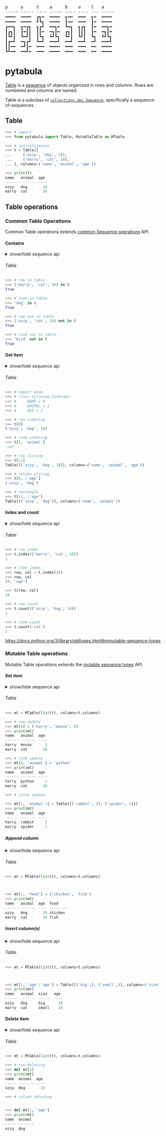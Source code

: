 <pre id="pytabula-logo">
p     y     t    a     b    u    l   a
----- ----- ---- ----- ---- ---- --- -----
━━━━  ━━━━  ┏┓━  ━━━━  ┓━━  ━━━  ┓━  ━━━━
━━━━  ━━━━  ┛┗┓  ━━━━  ┃━━  ━━━  ┃━  ━━━━
┏━━┓  ┓━┏┓  ┓┏┛  ━━┓━  ┗━┓  ┓┏┓  ┃━  ━━┓━
┃┏┓┃  ┃━┃┃  ┃┃━  ━┓┃━  ┏┓┃  ┃┃┃  ┃━  ━┓┃━
┃┗┛┃  ┗━┛┃  ┃┗┓  ┗┛┗┓  ┗┛┃  ┗┛┃  ┗┓  ┗┛┗┓
┃┏━┛  ━┓┏┛  ┗━┛  ━━━┛  ━━┛  ━━┛  ━┛  ━━━┛
┃┃━━  ━┛┃━  ━━━  ━━━━  ━━━  ━━━  ━━  ━━━━
┗┛━━  ━━┛━  ━━━  ━━━━  ━━━  ━━━  ━━  ━━━━
</pre>

# pytabula

[table]: <https://en.wikipedia.org/wiki/Table_(information)>
[sequence]: <https://docs.python.org/3/library/collections.abc.html#collections.abc.Sequence>

[Table][table] is a [sequence] of objects organized in rows and columns.
Rows are numbered and columns are named.

Table is a subclass of [`collections.abc.Sequence`][sequence], specifically a sequence-of-sequences.

## Table

~~~python
>>> # import
>>> from pytabula import Table, MutableTable as MTable

>>> # initialization
>>> t = Table([
...     ('ozzy', 'dog', 18),
...     ('marry', 'cat', 10),
... ], columns=('name', 'animal', 'age'))

>>> print(t)
name   animal  age
------ ------- ----
ozzy   dog       18
marry  cat       10

~~~

## Table operations

### Common Table Operations

Common Table operations extends [common Sequence operations](<https://docs.python.org/3/library/stdtypes.html#common-sequence-operations>) API.

#### Contains

<details>
<summary>show/hide sequence api</summary>

###### Sequence
~~~python
>>> # row in table
>>> ('marry', 'cat', 10) in t
True

>>> # item in table
>>> any('dog' in row for row in t)
True

>>> # row not in table
>>> ('ozzy', 'cat', 18) not in t
True

>>> # item not in table
>>> any('bird' not in row for row in t)
True

~~~

</details>

###### Table
~~~python
>>> # row in table
>>> ('marry', 'cat', 10) in t
True

>>> # item in table
>>> 'dog' in t
True

>>> # row not in table
>>> ('ozzy', 'cat', 18) not in t
True

>>> # item not in table
>>> 'bird' not in t
True

~~~

#### Get item


<details>
<summary>show/hide sequence api</summary>

###### Sequence
~~~python
>>> import enum
>>> class Col(enum.IntEnum):
...     NAME = 0
...     ANIMAL = 1
...     AGE = 2

>>> # row indexing
>>> t[0]
('ozzy', 'dog', 18)

>>> # item indexing
>>> t[1][Col.ANIMAL]
'cat'

>>> # row slicing
>>> t[:1]
Table([('ozzy', 'dog', 18)], columns=('name', 'animal', 'age'))

>>> # column slicing
>>> t[0][:Col.AGE]
('ozzy', 'dog')

>>> # rectangle
>>> Table([r[:Col.AGE] for r in t[:1]], columns=t.columns[:Col.AGE])
Table([('ozzy', 'dog')], columns=('name', 'animal'))

~~~

</details>

###### Table
~~~python
>>> # import enum
>>> # class Col(enum.IntEnum):
>>> #     NAME = 0
>>> #     ANIMAL = 1
>>> #     AGE = 2

>>> # row indexing
>>> t[0]
('ozzy', 'dog', 18)

>>> # item indexing
>>> t[1, 'animal']
'cat'

>>> # row slicing
>>> t[:1]
Table([('ozzy', 'dog', 18)], columns=('name', 'animal', 'age'))

>>> # column slicing
>>> t[0, :'age']
('ozzy', 'dog')

>>> # rectangle
>>> t[:1, :'age']
Table([('ozzy', 'dog')], columns=('name', 'animal'))

~~~

#### Index and count

<details>
<summary>show/hide sequence api</summary>

###### Sequence
~~~python
>>> # row index
>>> t.index(('marry', 'cat', 10))
1

>>> # item index
>>> row, col = next((i, Col(r.index(18))) for i, r in enumerate(t) if 18 in r)
>>> row, col
(0, <Col.AGE: 2>)

>>> t[row][col]
18

>>> # row count
>>> t.count(('ozzy', 'dog', 18))
1

>>> # item count
>>> sum(r.count('cat') for r in t)
1

~~~

</details>

###### Table
~~~python
>>> # row index
>>> t.index(('marry', 'cat', 10))
1

>>> # item index
>>> row, col = t.index(18)
>>> row, col
(0, 'age')

>>> t[row, col]
18

>>> # row count
>>> t.count(('ozzy', 'dog', 18))
1

>>> # item count
>>> t.count('cat')
1

~~~

<https://docs.python.org/3/library/stdtypes.html#immutable-sequence-types>

### Mutable Table operations

Mutable Table operations extends the [mutable sequence types](<https://docs.python.org/3/library/stdtypes.html#mutable-sequence-types>) API.

#### Set item
<details>
<summary>show/hide sequence api</summary>

###### Sequence
~~~python
>>> mt = MTable(list(t), columns=t.columns)

>>> # row update
>>> mt[0] = ('harry', 'mouse', 2)
>>> print(mt)
name   animal  age
------ ------- ----
harry  mouse      2
marry  cat       10

>>> # item update
>>> mt[0][Col.ANIMAL] = 'python'
>>> print(mt)
name   animal  age
------ ------- ----
harry  python     2
marry  cat       10

>>> # slice update
>>> for row, value in zip(mt, [('rabbit', 3), ('spider', 1)]):
...     row[Col.ANIMAL:] = value
>>> print(mt)
name   animal  age
------ ------- ----
harry  rabbit     3
marry  spider     1

~~~

</details>

###### Table
~~~python
>>> mt = MTable(list(t), columns=t.columns)

>>> # row update
>>> mt[0] = ('harry', 'mouse', 2)
>>> print(mt)
name   animal  age
------ ------- ----
harry  mouse      2
marry  cat       10

>>> # item update
>>> mt[0, 'animal'] = 'python'
>>> print(mt)
name   animal  age
------ ------- ----
harry  python     2
marry  cat       10

>>> # slice update

>>> mt[:, 'animal':] = Table([('rabbit', 3), ('spider', 1)])
>>> print(mt)
name   animal  age
------ ------- ----
harry  rabbit     3
marry  spider     1

~~~

##### Append column
<details>
<summary>show/hide sequence api</summary>

###### Sequence
~~~python
>>> mt = MTable(list(t), columns=t.columns)

>>> for row, value in zip(mt, ('chicken', 'fish')):
...     row.append(value)
>>> mt.columns.append('food')
>>> print(mt)
name   animal  age  food
------ ------- ---- --------
ozzy   dog       18 chicken
marry  cat       10 fish

~~~

</details>

###### Table
~~~python
>>> mt = MTable(list(t), columns=t.columns)



>>> mt[:, 'food'] = ('chicken', 'fish')
>>> print(mt)
name   animal  age  food
------ ------- ---- --------
ozzy   dog       18 chicken
marry  cat       10 fish

~~~

##### Insert column(s)
<details>
<summary>show/hide sequence api</summary>

###### Sequence
~~~python
>>> mt = MTable(list(t), columns=t.columns)

>>> for row, value in zip(mt, ('big', 'small')):
...     row[Col.AGE: Col.AGE] = (value,)
>>> mt.columns[Col.AGE: Col.AGE] = ('size',)
>>> print(mt)
name   animal  size   age
------ ------- ------ ----
ozzy   dog     big      18
marry  cat     small    10

~~~

</details>

###### Table
~~~python
>>> mt = MTable(list(t), columns=t.columns)



>>> mt[:, 'age':'age'] = Table([('big',), ('small',)], columns=('size',))
>>> print(mt)
name   animal  size   age
------ ------- ------ ----
ozzy   dog     big      18
marry  cat     small    10

~~~

#### Delete item
<details>
<summary>show/hide sequence api</summary>

###### Sequence
~~~python
>>> mt = MTable(list(t), columns=t.columns)

>>> # row deleting
>>> del mt[1]
>>> print(mt)
name  animal  age
----- ------- ----
ozzy  dog       18

>>> # column deleting
>>> for row in mt:
...     del row[Col.AGE]
>>> del mt.columns[Col.AGE]
>>> print(mt)
name  animal
----- -------
ozzy  dog

~~~

</details>

###### Table
~~~python
>>> mt = MTable(list(t), columns=t.columns)

>>> # row deleting
>>> del mt[1]
>>> print(mt)
name  animal  age
----- ------- ----
ozzy  dog       18

>>> # column deleting


>>> del mt[:, 'age']
>>> print(mt)
name  animal
----- -------
ozzy  dog

~~~
